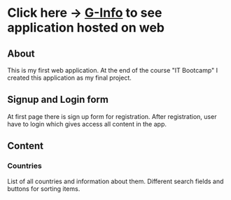 

# Click here → **[G-Info](https://g-info-fa50e.web.app/)** to see application hosted on web

## About
This is my first web application. At the end of the course "IT Bootcamp" I created this application as my final project.

## Signup and Login form
At first page there is sign up form for registration. After registration, user have to login which gives access all content in the app.



## Content

### Countries 
List of all countries and information about them. Different search fields and buttons for sorting items.
 
